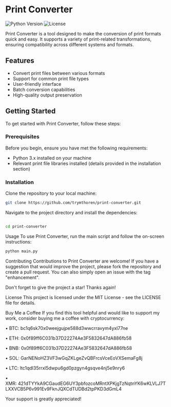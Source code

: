 # Print Converter

![Python Version](https://img.shields.io/badge/Python-3.8%2B-blue)
![License](https://img.shields.io/badge/License-MIT-green)

Print Converter is a tool designed to make the conversion of print formats quick and easy. It supports a variety of print-related transformations, ensuring compatibility across different systems and formats.

## Features

- Convert print files between various formats
- Support for common print file types
- User-friendly interface
- Batch conversion capabilities
- High-quality output preservation

## Getting Started

To get started with Print Converter, follow these steps:

### Prerequisites

Before you begin, ensure you have met the following requirements:

- Python 3.x installed on your machine
- Relevant print file libraries installed (details provided in the installation section)

### Installation

Clone the repository to your local machine:

```bash
git clone https://github.com/trymthoren/print-converter.git
```

Navigate to the project directory and install the dependencies:
```bash

cd print-converter
```

Usage
To use Print Converter, run the main script and follow the on-screen instructions:

```bash
python main.py
```
Contributing
Contributions to Print Converter are welcome! If you have a suggestion that would improve the project, please fork the repository and create a pull request. You can also simply open an issue with the tag "enhancement".

Don't forget to give the project a star! Thanks again!

License
This project is licensed under the MIT License - see the LICENSE file for details.


Buy Me a Coffee
If you find this tool helpful and would like to support my work, consider buying me a coffee with cryptocurrency:

• BTC: bc1q6sk70x0weejgujpe588d3wwcrravym4yxl77ne

• ETH: 0x0f89ff6C031b37D22274Ae3F5832647dA886fb58

• BNB: 0x0f89ff6C031b37D22274Ae3F5832647dA886fb58

• SOL: GarNENoHZ3VF3wGqZKLgeZvQBFrcsVceEoVXSemaFg8j

• LTC: ltc1qdl35rrxl5dwpu6gd0pzgyn4gsqve4nj5e9nry6

• XMR: 421dTYYkA9CGaudEG6UY3pbfozcoMRntXPKjgTzNqtnYK6wKLVLJ7TLXXVCB5P6v991Ev9FknJQXCdTUDBd2tpPKD3dGmL4


Your support is greatly appreciated!
